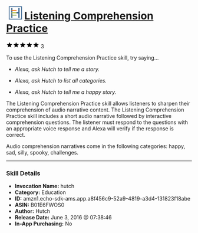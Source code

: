 # &nbsp;<img src="skill_icon" alt="Listening Comprehension Practice icon" width="36"> [Listening Comprehension Practice](http://alexa.amazon.com/#skills/amzn1.echo-sdk-ams.app.a8f456c9-52a9-4819-a3d4-131823f18abe)
![5 stars](../../images/ic_star_black_18dp_1x.png)![5 stars](../../images/ic_star_black_18dp_1x.png)![5 stars](../../images/ic_star_black_18dp_1x.png)![5 stars](../../images/ic_star_black_18dp_1x.png)![5 stars](../../images/ic_star_black_18dp_1x.png) 3

To use the Listening Comprehension Practice skill, try saying...

* *Alexa, ask Hutch to tell me a story.*

* *Alexa, ask Hutch to list all categories.*

* *Alexa, ask Hutch to tell me a happy story.*

The Listening Comprehension Practice skill allows listeners to sharpen their comprehension of audio narrative content. The Listening Comprehension Practice skill includes a short audio narrative followed by interactive comprehension questions. The listener must respond to the questions with an appropriate voice response and Alexa will verify if the response is correct.

Audio comprehension narratives come in the following categories: happy, sad, silly, spooky, challenges.

***

### Skill Details

* **Invocation Name:** hutch
* **Category:** Education
* **ID:** amzn1.echo-sdk-ams.app.a8f456c9-52a9-4819-a3d4-131823f18abe
* **ASIN:** B01E6FWOS0
* **Author:** Hutch
* **Release Date:** June 3, 2016 @ 07:38:46
* **In-App Purchasing:** No
